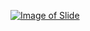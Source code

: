 [![Image of Slide](http://image.slidesharecdn.com/filesandfilehandlinginc-160330191730/95/unit-10-files-and-file-handling-in-c-1-638.jpg?cb=1459365805)](http://www.slideshare.net/AshimLamichhane/unit-10-files-and-file-handling-in-c)